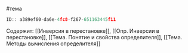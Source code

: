 #тема

```javascript
ID:: a389ef60-da6e-4fc8-f267-651163445f11 
```

Содержит: 
[[Инверсия в перестановке]],
[[Опр. Инверсии в перестановке]],
[[Тема. Понятие и свойства определителя]],
[[Тема. Методы вычисления определителя]]
